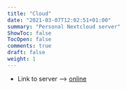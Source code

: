 ```yaml
---
title: "Cloud"
date: "2021-03-07T12:02:51+01:00"
summary: "Personal Nextcloud server"
ShowToc: false
TocOpen: false
comments: true
draft: false
weight: 1
---
```


+ Link to server --> [online](https://lxcloud.mjindra.eu)
